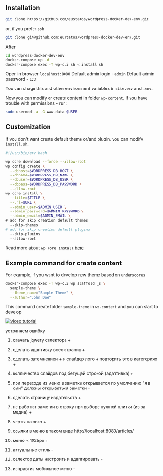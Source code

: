 ## Installation

```bash
git clone https://github.com/eustatos/wordpress-docker-dev-env.git
```
or, if you prefer `ssh`
```bash
git clone git@github.com:eustatos/wordpress-docker-dev-env.git
```
After
```bash
cd wordpress-docker-dev-env
docker-compose up -d
docker-compose exec -T wp-cli sh < install.sh
```
Open in browser `localhost:8080`
Default admin login - `admin`
Default admin password - `123`

You can chage this and other environment variables in `site.env` and `.env`.

Now you can modify or create content in folder `wp-content`.
If you have trouble with permissions - run:
```bash
sudo usermod -a -G www-data $USER
```

## Customization

If you don't want create default theme or/and plugin, you can modify
`install.sh`.
```bash
#!/usr/bin/env bash

wp core download --force --allow-root
wp config create \
  --dbhost=$WORDPRESS_DB_HOST \
  --dbname=$WORDPRESS_DB_NAME \
  --dbuser=$WORDPRESS_DB_USER \
  --dbpass=$WORDPRESS_DB_PASSWORD \
  --allow-root
wp core install \
  --title=$TITLE \
  --url=$URL \
  --admin_user=$ADMIN_USER \
  --admin_password=$ADMIN_PASSWORD \
  --admin_email=$ADMIN_EMAIL \
# add for skip creation default themes
  --skip-themes
# add for skip creation default plugins
  --skip-plugins
  --allow-root
```

Read more about `wp core install`
[here](https://developer.wordpress.org/cli/commands/core/install/)

## Example command for create content

For example, if you want to develop new theme based on `underscores`
```bash
docker-compose exec -T wp-cli wp scaffold _s \
  sample-theme \
  --theme_name="Sample Theme" \
  --author="John Doe"
```
This command create folder `sample-theme` in `wp-content` and you can start to
develop

[![video tutorial](https://img.youtube.com/vi/0TQU8y6hZ30/0.jpg)](https://www.youtube.com/watch?v=0TQU8y6hZ30)

устраняем ошибку 


1. скачать jqwery селектора +
2. сделать адаптивку всех страниц +
3. сделать затемнениеи +  и слайдер лого + повторить это в категориях +
4. колличество слайдов под бегущей строкой (адаптивка) +
5. при переходе из меню в заметки открывается по умолчанию "я в сми" должны открываться заметки -

6. сделать страницу издательств +
8. не работют заметки в строку при выборе нужной плитки (из за медиа) +
9. черты на лого +
10. ссылки в меню в таком виде http://localhost:8080/articles/

11. меню < 1025рх +
12. актуальные стиль -

13. селектор даты настроить и адаптировать -

14. исправтиь мобильное меню -